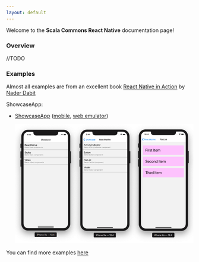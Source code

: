 ```yaml
---
layout: default
---
```


Welcome to the **Scala Commons React Native** documentation page!

### Overview

//TODO

### Examples

Almost all examples are from an excellent book [React Native in Action](https://www.manning.com/books/react-native-in-action) by [Nader Dabit](https://github.com/dabit3)

ShowcaseApp:

- [ShowcaseApp](https://github.com/scommons/scommons-react-native/tree/master/showcase)
  ([mobile](/scommons-react-native/showcase.html), [web emulator](/scommons-react-native/showcase.browser.html))

    ![ShowcaseApp](images/screenshots.png)

You can find more examples [here](https://github.com/scommons/scommons-examples-mobile)
